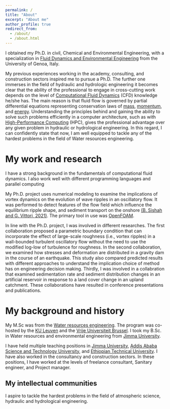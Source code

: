 ```yaml
---
permalink: /
title: "About"
excerpt: "About me"
author_profile: true
redirect_from: 
  - /about/
  - /about.html
---
```


I obtained my Ph.D. in civil, Chemical and Environmental Engineering, with a specialization in [Fluid Dynamics and Environmental Engineering](http://dottorato.dicca.unige.it/eng/fluamb/) from the University of Genoa, Italy.   

My previous experiences working in the academy, consulting, and construction sectors inspired me to pursue a Ph.D. The further one immerses in the field of hydraulic and hydrologic engineering it becomes clear that the ability of the professional to engage in cross-cutting work depends on the level of [Computational Fluid Dynamics](https://en.wikipedia.org/wiki/Computational_fluid_dynamics) (CFD) knowledge he/she has. The main reason is that fluid flow is governed by partial differential equations representing conservation laws of [mass](https://en.wikipedia.org/wiki/Conservation_of_mass), [momentum](https://en.wikipedia.org/wiki/Momentum), and [energy](https://en.wikipedia.org/wiki/Conservation_of_energy). Understanding the principles behind and gaining the ability to solve such problems efficiently in a computer architecture, such as with [High-Performance Computing](https://it.wikipedia.org/wiki/High_Performance_Computing) (HPC), gives the professional advantage over any given problem in hydraulic or hydrological engineering. In this regard, I can confidently state that now, I am well equipped to tackle any of the hardest problems in the field of Water resources engineering.

My work and research
======

I have a strong background in the fundamentals of computational fluid dynamics. I also work well with different programming languages and parallel computing

My Ph.D. project uses numerical modeling to examine the implications of vortex dynamics on the evolution of wave ripples in an oscillatory flow. It was performed to detect features of the flow field which influence the equilibrium ripple shape, and sediment transport on the onshore [(B. Sishah and  G. Vittori, 2021)](https://agupubs.onlinelibrary.wiley.com/doi/epdf/10.1029/2021JC017439). The primary tool in use was [OpenFOAM](https://www.openfoam.com/).

In line with the Ph.D. project, I was involved in different researches. The first collaboration proposed a parametric boundary condition that can incorporate the effect of large-scale roughness (i.e., vortex ripples) in a wall-bounded turbulent oscillatory flow without the need to use the modified log-low of turbulence for roughness. In the second collaboration, we examined how stresses and deformation are distributed in a gravity dam in the course of an earthquake. This study also compared predicted results with different approaches to understand the implication choice of method has on engineering decision making. Thirdly, I was involved in a collabration that examined sedimentation rate and sediment distribution changes in an artificial reservoir in response to a land cover change in an upland catchment. These collaborations have resulted in conference presentations and publications. 


My background and history
======

My M.Sc was from the [Water resources engineering](https://iupware.be/). The program was co-hosted by the [KU Leuven](https://www.kuleuven.be/english/) and the [Vrije Universiteit Brussel](https://www.vub.be/en/home). I took my B.Sc. in Water resources and environmental engineering from [Jimma University](https://www.ju.edu.et/). 

I have held multiple teaching positions in [Jimma University](https://www.ju.edu.et/), [Addis Ababa Science and Technology University](http://www.aastu.edu.et/), and [Ethiopian Technical University](https://www.ftveti.edu.et/). I have also worked in the consultancy and construction sectors. In these positions, I have worked at the levels of freelance consultant, Sanitary engineer, and Project manager. 


My intellectual communities
------
I aspire to tackle the hardest problems in the field of atmospheric science, hydraulic and hydrological engineering.